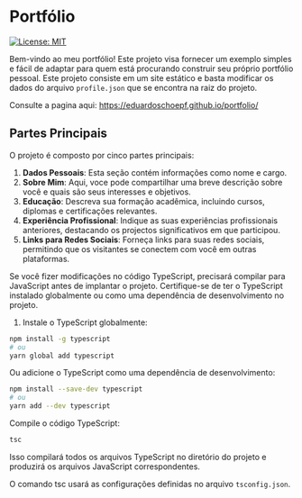 # Portfólio 
[![License: MIT](https://img.shields.io/badge/License-MIT-yellow.svg)](https://opensource.org/licenses/MIT)

Bem-vindo ao meu portfólio! Este projeto visa fornecer um exemplo simples e fácil de adaptar para quem está procurando construir seu próprio portfólio pessoal. Este projeto consiste em um site estático e basta modificar os dados do arquivo `profile.json` que se encontra na raiz do projeto.

Consulte a pagina aqui: https://eduardoschoepf.github.io/portfolio/

## Partes Principais

O projeto é composto por cinco partes principais:

1. **Dados Pessoais**: Esta seção contém informações como nome e cargo.
2. **Sobre Mim**: Aqui, voce pode compartilhar uma breve descrição sobre você e quais são seus interesses e objetivos.
3. **Educação**: Descreva sua formação acadêmica, incluindo cursos, diplomas e certificações relevantes.
4. **Experiência Profissional**: Indique as suas experiências profissionais anteriores, destacando os projectos significativos em que participou.
5. **Links para Redes Sociais**: Forneça links para suas redes sociais, permitindo que os visitantes se conectem com você em outras plataformas.


Se você fizer modificações no código TypeScript, precisará compilar para JavaScript antes de implantar o projeto. Certifique-se de ter o TypeScript instalado globalmente ou como uma dependência de desenvolvimento no projeto.

1. Instale o TypeScript globalmente:

```bash
npm install -g typescript
# ou
yarn global add typescript
```

Ou adicione o TypeScript como uma dependência de desenvolvimento:

```bash
npm install --save-dev typescript
# ou
yarn add --dev typescript
```

Compile o código TypeScript:

```bash
tsc
```

Isso compilará todos os arquivos TypeScript no diretório do projeto e produzirá os arquivos JavaScript correspondentes.

O comando tsc usará as configurações definidas no arquivo `tsconfig.json`.
